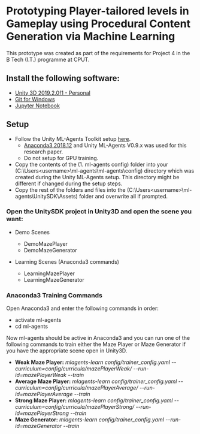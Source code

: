 # Prototyping Player-tailored levels in Gameplay using Procedural Content Generation via Machine Learning
This prototype was created as part of the requirements for Project 4 in the B Tech (I.T.) programme at CPUT.

## Install the following software:
- [Unity 3D 2019.2.0f1 - Personal](https://public-cdn.cloud.unity3d.com/hub/nuo/UnityHubSetup.exe?button=onboarding-download-btn-windows)
- [Git for Windows](https://github.com/git-for-windows/git/releases/download/v2.23.0.windows.1/Git-2.23.0-64-bit.exe)
- [Jupyter Notebook](https://jupyter.org/install.html)

## Setup
- Follow the Unity ML-Agents Toolkit setup [here](https://github.com/Unity-Technologies/ml-agents/blob/master/docs/Installation-Windows.md).
  - [Anaconda3 2018.12](https://repo.continuum.io/archive/Anaconda2-2018.12-Windows-x86_64.exe) and Unity ML-Agents V0.9.x was used for this research paper.
  - Do not setup for GPU training.
- Copy the contents of the (1. ml-agents config) folder into your (C:\Users\<username>\ml-agents\ml-agents\config) directory which was created during the Unity ML-Agents setup. This directory might be different if changed during the setup steps.
- Copy the rest of the folders and files into the (C:\Users\<username>\ml-agents\UnitySDK\Assets) folder and overwrite all if prompted.

### Open the UnitySDK project in Unity3D and open the scene you want:

- Demo Scenes
  - DemoMazePlayer
  - DemoMazeGenerator

- Learning Scenes (Anaconda3 commands)
  - LearningMazePlayer
  - LearningMazeGenerator

### Anaconda3 Training Commands
Open Anaconda3 and enter the following commands in order:
- activate ml-agents
- cd ml-agents

Now ml-agents should be active in Anaconda3 and you can run one of the following commands to train either the Maze Player or Maze Generator if you have the appropriate scene open in Unity3D.
- **Weak Maze Player:** *mlagents-learn config/trainer_config.yaml --curriculum=config/curricula/mazePlayerWeak/ --run-id=mazePlayerWeak --train*
- **Average Maze Player:** *mlagents-learn config/trainer_config.yaml --curriculum=config/curricula/mazePlayerAverage/ --run-id=mazePlayerAverage --train*
- **Strong Maze Player:** *mlagents-learn config/trainer_config.yaml --curriculum=config/curricula/mazePlayerStrong/ --run-id=mazePlayerStrong --train*
- **Maze Generator:** *mlagents-learn config/trainer_config.yaml --run-id=mazeGenerator --train*